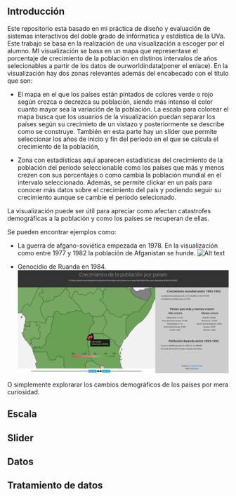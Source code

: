 ## Introducción

Este repositorio esta basado en mi práctica de diseño y evaluación de sistemas interactivos del doble grado de infórmatica y estdística de la UVa. Este trabajo se basa en la realización de una visualización a escoger por el alumno. MI visualización  se basa en un mapa que representase el porcentaje de crecimiento de la población en distinos intervalos de años selecionables a partir de los datos de ourworldindata(poner el enlace). En la visualización hay dos zonas relevantes además del encabecado con el título que son:

- El mapa en el que los países están pintados de colores verde o rojo según crezca o decrezca su población, siendo más intenso el color cuanto mayor sea la variación de la población. La escala para colorear el mapa busca que los usuarios de la visualización puedan separar los países según su crecimieto de un vistazo y posteriormente se describe como se construye. También en esta parte hay un slider que permite seleccionar los años de inicio y fin del periodo en el que se calcula el crecimiento de la población,

- Zona con estadísticas aquí aparecen estadísticas del crecimiento de la población del período seleccionable como los países que más y menos crezen con sus porcentajes o como cambia la población mundial en el intervalo seleccionado. Además, se permite clickar en un país para conocer más datos sobre el crecimiento del país y podiendo seguir su crecimiento aunque se cambie el período selecionado.

La visualización puede ser útil para apreciar como afectan catastrofes demográficas a la población y como los países se recuperan de ellas.

Se pueden encontrar ejemplos como: 

- La guerra de afgano-soviética empezada en 1978. En la visualización como entre 1977 y 1982 la población de Afganistan se hunde.
![Alt text](./crecimiento_aganistan1977-1982.png?raw=true "Invasion URSS")

- Genocidio de Ruanda en 1984.
![Alt text](./crecimiento_ruanda1983-1985.png?raw=true "Genocidio Ruanda")

O simplemente explorarar los cambios demográficos de los países por mera curiosidad.


## Escala

## Slider

## Datos 

## Tratamiento de datos